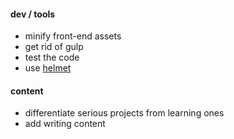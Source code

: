 #### dev / tools
* minify front-end assets
* get rid of gulp
* test the code
* use [helmet](https://www.npmjs.com/package/helmet)

#### content
* differentiate serious projects from learning ones
* add writing content
